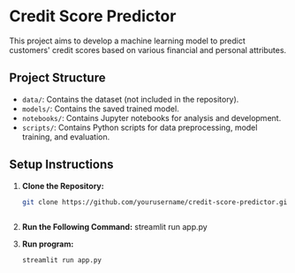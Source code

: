 # Credit Score Predictor

This project aims to develop a machine learning model to predict customers' credit scores based on various financial and personal attributes.

## Project Structure

- `data/`: Contains the dataset (not included in the repository).
- `models/`: Contains the saved trained model.
- `notebooks/`: Contains Jupyter notebooks for analysis and development.
- `scripts/`: Contains Python scripts for data preprocessing, model training, and evaluation.

## Setup Instructions

1. **Clone the Repository:**

   ```bash
   git clone https://github.com/yourusername/credit-score-predictor.git
 
2. **Run the Following Command:**
   streamlit run app.py

2. **Run program:**
    ```bash
    streamlit run app.py
